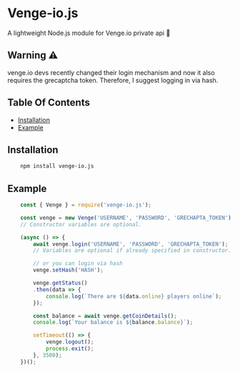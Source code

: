 # Venge-io.js
A lightweight Node.js module for Venge.io private api 🔫

## Warning ⚠
venge.io devs recently changed their login mechanism and now it also requires the grecaptcha token.
Therefore, I suggest logging in via hash.

## Table Of Contents
  - [Installation](#installation)
  - [Example](#example)

## Installation

```sh
    npm install venge-io.js
```

## Example

```javascript
    const { Venge } = require('venge-io.js');

    const venge = new Venge('USERNAME', 'PASSWORD', 'GRECHAPTA_TOKEN');
    // Constructor variables are optional.

    (async () => {
        await venge.login('USERNAME', 'PASSWORD', 'GRECHAPTA_TOKEN');
        // Variables are optional if already specified in constructor.

        // or you can login via hash
        venge.setHash('HASH');

        venge.getStatus()
        .then(data => {
            console.log(`There are ${data.online} players online`);
        });

        const balance = await venge.getCoinDetails();
        console.log(`Your balance is ${balance.balance}`);

        setTimeout(() => {
            venge.logout();
            process.exit();
        }, 3500);
    })();
```